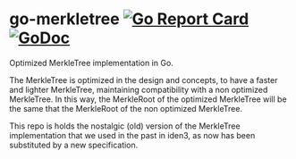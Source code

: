 # go-merkletree [![Go Report Card](https://goreportcard.com/badge/github.com/arnaucube/go-merkletree)](https://goreportcard.com/report/github.com/arnaucube/go-merkletree) [![GoDoc](https://godoc.org/github.com/iden3/arnaucube/go-merkletree?status.svg)](https://godoc.org/github.com/iden3/arnaucube/go-merkletree)
Optimized MerkleTree implementation in Go.

The MerkleTree is optimized in the design and concepts, to have a faster and lighter MerkleTree, maintaining compatibility with a non optimized MerkleTree. In this way, the MerkleRoot of the optimized MerkleTree will be the same that the MerkleRoot of the non optimized MerkleTree.

This repo is holds the nostalgic (old) version of the MerkleTree implementation that we used in the past in iden3, as now has been substituted by a new specification.
